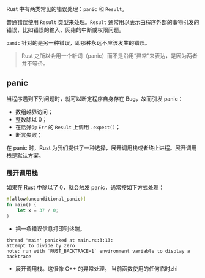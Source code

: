 Rust 中有两类常见的错误处理：`panic` 和 `Result`。

普通错误使用 `Result` 类型来处理。`Result` 通常用以表示由程序外部的事物引发的错误，比如错误的输入、网络的中断或权限问题。

`panic` 针对的是另一种错误，即那种永远不应该发生的错误。

> Rust 之所以会用一个新词（panic）而不是沿用“异常”来表达，是因为两者并不等价。

## panic

当程序遇到下列问题时，就可以断定程序自身存在 Bug，故而引发 panic：

- 数组越界访问；
- 整数除以 0；
- 在恰好为 `Err` 的 `Result` 上调用 `.expect()`；
- 断言失败；

在 panic 时，Rust 为我们提供了一种选择，展开调用栈或者终止进程。展开调用栈是默认方案。

### 展开调用栈

如果在 Rust 中除以了 0，就会触发 panic，通常按如下方式处理：

```rust
#[allow(unconditional_panic)]
fn main() {
    let x = 37 / 0;
}
```

- 把一条错误信息打印到终端。

```shell
thread 'main' panicked at main.rs:3:13:
attempt to divide by zero
note: run with `RUST_BACKTRACE=1` environment variable to display a backtrace
```

- 展开调用栈。这很像 C++ 的异常处理。
	当前函数使用的任何临时zhi